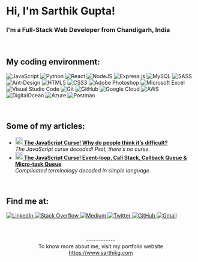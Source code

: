 <h1>
<!--     <img src="https://emojis.slackmojis.com/emojis/images/1547582922/5197/party_blob.gif?1547582922" width="30"/>  -->
    Hi, I'm Sarthik Gupta!
</h1>
<h3>
    I'm a Full-Stack Web Developer from Chandigarh, India
    <img src="https://image.flaticon.com/icons/png/512/3909/3909444.png" width="16"/>
</h3>
<br>
<h2>My coding environment:</h2>
<p>
    <img alt="JavaScript" src="https://img.shields.io/badge/javascript-%23323330.svg?style=for-the-badge&logo=javascript&logoColor=%23F7DF1E"/>
    <img alt="Python" src="https://img.shields.io/badge/python-%2314354C.svg?style=for-the-badge&logo=python&logoColor=white"/>
    <img alt="React" src="https://img.shields.io/badge/react-%2320232a.svg?style=for-the-badge&logo=react&logoColor=%2361DAFB"/>
    <img alt="NodeJS" src="https://img.shields.io/badge/node.js-%2343853D.svg?style=for-the-badge&logo=node-dot-js&logoColor=white"/>
    <img alt="Express.js" src="https://img.shields.io/badge/express.js-%23404d59.svg?style=for-the-badge&logo=express&logoColor=%2361DAFB"/>
    <img alt="MySQL" src="https://img.shields.io/badge/mysql-%2300f.svg?style=for-the-badge&logo=mysql&logoColor=white"/>
    <img alt="SASS" src="https://img.shields.io/badge/SASS-hotpink.svg?style=for-the-badge&logo=SASS&logoColor=white"/>
    <img alt="Ant-Design" src="https://img.shields.io/badge/-AntDesign-%230170FE?style=for-the-badge&logo=ant-design&logoColor=white"/>
    <img alt="HTML5" src="https://img.shields.io/badge/html5-%23E34F26.svg?style=for-the-badge&logo=html5&logoColor=white"/>
    <img alt="CSS3" src="https://img.shields.io/badge/css3-%231572B6.svg?style=for-the-badge&logo=css3&logoColor=white"/>
    <img alt="Adobe Photoshop" src="https://img.shields.io/badge/Photoshop-%2331A8FF.svg?style=for-the-badge&logo=adobephotoshop&logoColor=white"/>
    <img alt="Microsoft Excel" src="https://img.shields.io/badge/Microsoft_Excel-217346?style=for-the-badge&logo=microsoft-excel&logoColor=white" />
    <img alt="Visual Studio Code" src="https://img.shields.io/badge/VSCode-0078d7.svg?style=for-the-badge&logo=visual-studio-code&logoColor=white"/>
    <img alt="Git" src="https://img.shields.io/badge/git-%23F05033.svg?style=for-the-badge&logo=git&logoColor=white"/>
    <img alt="GitHub" src="https://img.shields.io/badge/github-%23121011.svg?style=for-the-badge&logo=github&logoColor=white"/>
    <img alt="Google Cloud" src="https://img.shields.io/badge/GCP-%234285F4.svg?style=for-the-badge&logo=google-cloud&logoColor=white"/>
    <img alt="AWS" src="https://img.shields.io/badge/AWS-%23FF9900.svg?style=for-the-badge&logo=amazon-aws&logoColor=white"/>
    <img alt="DigitalOcean" src="https://img.shields.io/badge/DigitalOcean-%230167ff.svg?style=for-the-badge&logo=digitalOcean&logoColor=white"/>
    <img alt="Azure" src="https://img.shields.io/badge/azure-%230072C6.svg?style=for-the-badge&logo=azure-devops&logoColor=white"/>
    <img alt="Postman" src="https://img.shields.io/badge/Postman-FF6C37?style=for-the-badge&logo=postman&logoColor=red" />
</p>
<br>
<h2>Some of my articles:</h2>
<ul>
  <li>
    <a href="https://medium.com/the-scripton-blog/javascript-is-easy-why-do-people-think-its-difficult-5e3d6fb6a36">
      <b>
        <img src="https://emojis.slackmojis.com/emojis/images/1519621137/3580/coding_horror.png?1519621137" width="20" alt="new" target="_blank" /> 
          The JavaScript Curse! Why do people think it’s difficult?
      </b>
    </a>
    <br/>
    <i>
        The JavaScript curse decoded! Psst, there's no curse.
    </i>
  </li>
  <li>
    <a href="https://medium.com/the-scripton-blog/the-javascript-curse-event-loop-call-stack-callback-queue-micro-task-queue-f22b1357c4ac">
      <b>
        <img src="https://emojis.slackmojis.com/emojis/images/1626061864/47348/lemon_squeezy.gif?1626061864" width="20" alt="new" target="_blank" />
          The JavaScript Curse! Event-loop, Call Stack, Callback Queue & Micro-task Queue
      </b>
    </a>
    <br/>
    <i>
      Complicated terminology decoded in simple language.
    </i>
  </li>
</ul>
<br>
<h2>Find me at:</h2>
<a href="https://www.linkedin.com/in/sarthikg">
    <img alt="LinkedIn" src="https://img.shields.io/badge/linkedin-%230077B5.svg?style=for-the-badge&logo=linkedin&logoColor=white"/>
</a>
<a href="https://stackoverflow.com/users/11636916/sarthik-gupta">
    <img alt="Stack Overflow" src="https://img.shields.io/badge/-Stackoverflow-FE7A16?style=for-the-badge&logo=stack-overflow&logoColor=white"/>
</a>
<a href="https://medium.com/@sarthikg">
    <img alt="Medium" src="https://img.shields.io/badge/Medium-%23000000.svg?style=for-the-badge&logo=Medium&logoColor=white"/>
</a>
<a href="https://www.twitter.com/sarthikg">
    <img alt="Twitter" src="https://img.shields.io/badge/sarthikg-%231DA1F2.svg?style=for-the-badge&logo=Twitter&logoColor=white"/>
</a>
<a href="https://www.github.com/sarthikg">
    <img alt="GitHub" src="https://img.shields.io/badge/sarthikg-%23121011.svg?style=for-the-badge&logo=github&logoColor=white"/>
</a>
<a href="mailto:sarthikg@gmail.com">
    <img alt="Gmail" src="https://img.shields.io/badge/Gmail-D14836?style=for-the-badge&logo=gmail&logoColor=white" />
</a>
<br><br><br>
<p align="center">
    ------------
    <br>
    To know more about me, visit my portfolio website
    <br>
    <a href="https://www.sarthikg.com">https://www.sarthikg.com</a>
<p>

